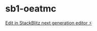# sb1-oeatmc

[Edit in StackBlitz next generation editor ⚡️](https://stackblitz.com/~/github.com/shobhit99/sb1-oeatmc)